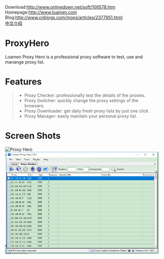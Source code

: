 Download:<a href="http://www.onlinedown.net/soft/106578.htm" target="_blank">http://www.onlinedown.net/soft/106578.htm</a> <br/>
Homepage:<a href="http://www.loamen.com" target="_blank">http://www.loamen.com</a> <br/>
Blog:<a href="http://www.cnblogs.com/mops/articles/2377951.html" target="_blank">http://www.cnblogs.com/mops/articles/2377951.html</a> <br/>
<a href="README.zh-CN.md" target="_blank">中文介绍</a> <br/>


# ProxyHero

Loamen Proxy Hero is a professional proxy software to test, use and manange proxy list.

# Features

> * Proxy Checker: professionally test the details of the proxies.
> * Proxy Switcher: quickly change the proxy settings of the browsers.
> * Proxy Downloader: get daily fresh proxy lists by just one click.
> * Proxy Manager: easily maintain your personal proxy list.

# Screen Shots

![Proxy Hero](http://pic002.cnblogs.com/images/2010/110188/2010121415203353.jpg)
![Proxy Hero](documents/images/en_main.png)